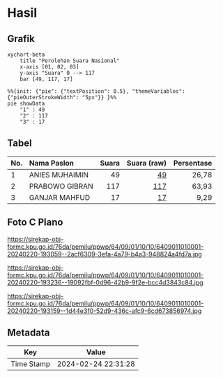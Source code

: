 # Hasil

## Grafik

```mermaid
xychart-beta
    title "Perolehan Suara Nasional"
    x-axis [01, 02, 03]
    y-axis "Suara" 0 --> 117
    bar [49, 117, 17]
```

```mermaid
%%{init: {"pie": {"textPosition": 0.5}, "themeVariables": {"pieOuterStrokeWidth": "5px"}} }%%
pie showData
    "1" : 49
    "2" : 117
    "3" : 17
```

## Tabel

| No. | Nama Paslon    | Suara | Suara (raw) | Persentase |
|:--- |:-------------- | -----:| -----------:| ----------:|
| 1   | ANIES MUHAIMIN | 49    | [49][p-1]   | 26,78      |
| 2   | PRABOWO GIBRAN | 117   | [117][p-2]  | 63,93      |
| 3   | GANJAR MAHFUD  | 17    | [17][p-3]   | 9,29       |


[p-1]: https://github.com/gigit-pemilu/pemilu-2024/blob/main/pilpres/hitung-suara/sub/64-kalimantan-timur/sub/09-penajam-paser-utara/sub/01-penajam/sub/1010-nenang/sub/001-tps/sub/paslon-1.txt
[p-2]: https://github.com/gigit-pemilu/pemilu-2024/blob/main/pilpres/hitung-suara/sub/64-kalimantan-timur/sub/09-penajam-paser-utara/sub/01-penajam/sub/1010-nenang/sub/001-tps/sub/paslon-2.txt
[p-3]: https://github.com/gigit-pemilu/pemilu-2024/blob/main/pilpres/hitung-suara/sub/64-kalimantan-timur/sub/09-penajam-paser-utara/sub/01-penajam/sub/1010-nenang/sub/001-tps/sub/paslon-3.txt

## Foto C Plano

https://sirekap-obj-formc.kpu.go.id/76da/pemilu/ppwp/64/09/01/10/10/6409011010001-20240220-193059--2acf6309-3efa-4a79-b4a3-948824a4fd7a.jpg

https://sirekap-obj-formc.kpu.go.id/76da/pemilu/ppwp/64/09/01/10/10/6409011010001-20240220-193236--19092fbf-0d96-42b9-9f2e-bcc4d3843c84.jpg

https://sirekap-obj-formc.kpu.go.id/76da/pemilu/ppwp/64/09/01/10/10/6409011010001-20240220-193159--1d44e3f0-52d9-436c-afc9-6cd673856974.jpg


## Metadata

| Key        | Value               |
| ---------- | ------------------- |
| Time Stamp | 2024-02-24 22:31:28 |



